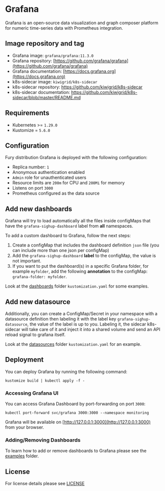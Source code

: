 # Grafana

<!-- <KFD-DOCS> -->

Grafana is an open-source data visualization and graph composer platform for
numeric time-series data with Prometheus integration.

## Image repository and tag

- Grafana image: `grafana/grafana:11.3.0`
- Grafana repository: [https://github.com/grafana/grafana](https://github.com/grafana/grafana)
- Grafana documentation: [https://docs.grafana.org](https://docs.grafana.org)
- k8s-sidecar image: `kiwigrid/k8s-sidecar`
- k8s-sidecar repository: <https://github.com/kiwigrid/k8s-sidecar>
- k8s-sidecar documentation: <https://github.com/kiwigrid/k8s-sidecar/blob/master/README.md>

## Requirements

- Kubernetes >= `1.29.0`
- Kustomize = `5.6.0`

## Configuration

Fury distribution Grafana is deployed with the following configuration:

- Replica number: `1`
- Anonymous authentication enabled
- `Admin` role for unauthenticated users
- Resource limits are `200m` for CPU and `200Mi` for memory
- Listens on port `3000`
- Prometheus configured as the data source

## Add new dashboards

Grafana will try to load automatically all the files inside configMaps that have the `grafana-sighup-dashboard` label from **all** namespaces.

To add a custom dashboard to Grafana, follow the next steps:

1. Create a configMap that includes the dashboard definition `json` file (you can include more than one json per configMap)
2. Add the `grafana-sighup-dashboard` **label** to the configMap, the value is not important.
3. If you want to put the dashboard(s) in a specific Grafana folder, for example `myfolder`, add the following **annotation** to the configMap: `grafana-folder: myfolder`.

Look at the [dashboards](dashboards) folder `kustomization.yaml` for some examples.

## Add new datasource

Additionally, you can create a ConfigMap/Secret in your namespace with a datasource definition then labeling it
with the label key `grafana-sighup-datasource`, the value of the label is up to you. Labeling it, the sidecar k8s-sidecar
will take care of it and inject it into a shared volume and send an API reload signal to grafana itself.

Look at the [datasources](datasources) folder `kustomization.yaml` for an example.

## Deployment

You can deploy Grafana by running the following command:

```shell
kustomize build | kubectl apply -f -
```

### Accessing Grafana UI

You can access Grafana Dashboard by port-forwarding on port `3000`:

```shell
kubectl port-forward svc/grafana 3000:3000 --namespace monitoring
```

Grafana will be available on [http://127.0.0.1:3000](http://127.0.0.1:3000) from
your browser.

### Adding/Removing Dashboards

To learn how to add or remove dashboards to Grafana please see the
[examples](../../examples/grafana-add-dashboard) folder.

<!-- </KFD-DOCS> -->

## License

For license details please see [LICENSE](../../LICENSE)
